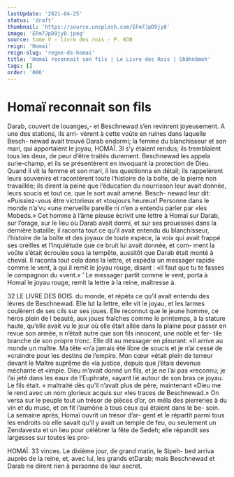 ```yaml
---
lastUpdate: '2021-04-25'
status: 'draft'
thumbnail: 'https://source.unsplash.com/EFm7JpD9jy8'
image: 'EFm7JpD9jy8.jpeg'
source: tome V - livre des rois - P. 030
reign: 'Homaï'
reign-slug: 'regne-de-homai'
title: 'Homaï reconnait son fils | Le Livre des Rois | Shâhnâmeh'
tags: []
order: '006'
---
```


# Homaï reconnait son fils

Darab, couvert de louanges,- et Beschnewad s’en revinrent joyeusement. A une des stations, ils arri- vèrent à cette voûte en ruines dans laquelle Besch- newad avait trouvé Darab endormi; la femme du blanchisseur et son mari, qui apportaient le joyau,
HOMAÏ. 3l s’y étaient rendus; ils tremblaient tous les deux, de
peur d’être traités durement. Beschnewad les appela surie-champ, et ils se présentèrent en invoquant la protection de Dieu. Quand il vit la femme et son mari, il les questionna en détail; ils rappelèrent leurs souvenirs et racontèrent toute l’histoire de la boîte, de la pierre non travaillée; ils dirent la peine
que l’éducation du nourrisson leur avait donnée,
leurs soucis et tout ce. que le sort avait amené. Besch-
newad leur dit: «Puissiez-vous être victorieux et «toujours heureux! Personne dans le monde n’a’vu
«une merveille pareille ni n’en a entendu parler par «les Mobeds.»
Cet homme à l’âme pieuse écrivit une lettre à
Homaï sur Darab, sur l’orage, sur le lieu où Darab avait dormi, et sur ses prouesses dans la dernière
bataille; il raconta tout ce qu’il avait entendu du blanchisseur, l’histoire de la boîte et des joyaux de toute espèce, la voix qui avait frappé ses oreilles et l’inquiétude que ce bruit lui avait donnée, et com- ment la voûte s’était écroulée sous la tempête,
aussitôt que Darab était monté à cheval. Il raconta
tout cela dans la lettre, et expédia un messager rapide comme le vent, à qui il remit le joyau rouge, disant : «Il faut que tu te fasses le compagnon du «vent.» ’
Le messager partit comme le vent, porta à Homaï le joyau rouge, remit la lettre à la reine, maîtresse
à.

32 LE LIVRE DES BOIS.
du monde, et répéta ce qu’il avait entendu des lèvres
de Beschnewad. Elle lut la lettre, elle vit le joyau, et les larmes coulèrent de ses cils sur ses joues. Elle reconnut que le jeune homme, ce héros plein de I beauté, aux joues fraîches comme le printemps, à la stature haute, qu’elle avait vu le jour où elle était
allée dans la plaine pour passer en revue son armée, n n’était autre que son fils innocent, une noble et fer-
tile branche de son propre tronc. Elle dit au messager en pleurant: «Il arrive au monde un maître. Ma tête
«n’a jamais été libre de soucis et je n’ai cessé de
«craindre pour les destins de l’empire. Mon cœur «était plein de terreur devant le Maître suprême de
«la justice, depuis que j’étais devenue méchante et
«impie. Dieu m’avait donné un fils, et je ne l’ai pas «reconnu; je l’ai jeté dans les eaux de l’Euphrate,
«ayant lié autour de son bras ce joyau. Le fils était.
« maltraité dès qu’il n’avait plus de père, maintenant
«Dieu me le rend avec un nom glorieux acquis sur «les traces de Beschnewad.»
On versa sur le peuple tout un trésor de pièces d’or, on mêla des pierreries à du vin et du musc, et
on fit l’aumône à tous ceux qui étaient dans le be-
soin. La semaine après, Homaï ouvrit un trésor d’ar-
gent et le répartit parmi tous les endroits où elle savait qu’il y avait un temple de feu, ou seulement un Zendavesta et un lieu pour célébrer la fête de Sedeh; elle répandit ses largesses sur toutes les pro-

HOMAÎ. 33 vinces. Le dixième jour, de grand matin, le Sipeh-
bed arriva auprès de la reine, et, avec lui, les grands etDarab; mais Beschnewad et Darab ne dirent rien à personne de leur secret.
